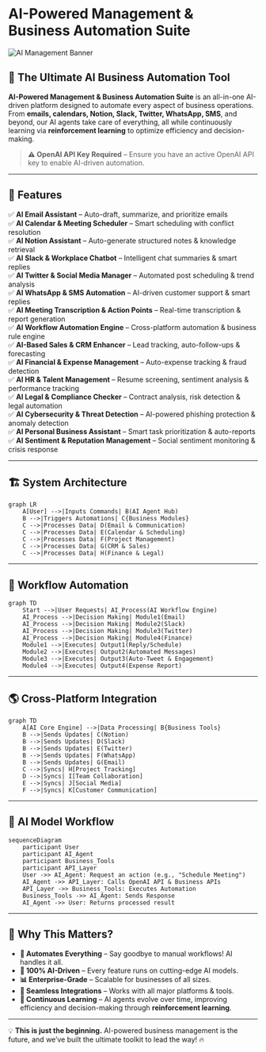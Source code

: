 # AI-Powered Management & Business Automation Suite

![AI Management Banner](https://yourimageurl.com/banner.png)

## 🚀 The Ultimate AI Business Automation Tool

**AI-Powered Management & Business Automation Suite** is an all-in-one AI-driven platform designed to automate every aspect of business operations. From **emails, calendars, Notion, Slack, Twitter, WhatsApp, SMS**, and beyond, our AI agents take care of everything, all while continuously learning via **reinforcement learning** to optimize efficiency and decision-making.

> **⚠️ OpenAI API Key Required** – Ensure you have an active OpenAI API key to enable AI-driven automation.

---

## 🌟 Features

✅ **AI Email Assistant** – Auto-draft, summarize, and prioritize emails  
✅ **AI Calendar & Meeting Scheduler** – Smart scheduling with conflict resolution  
✅ **AI Notion Assistant** – Auto-generate structured notes & knowledge retrieval  
✅ **AI Slack & Workplace Chatbot** – Intelligent chat summaries & smart replies  
✅ **AI Twitter & Social Media Manager** – Automated post scheduling & trend analysis  
✅ **AI WhatsApp & SMS Automation** – AI-driven customer support & smart replies  
✅ **AI Meeting Transcription & Action Points** – Real-time transcription & report generation  
✅ **AI Workflow Automation Engine** – Cross-platform automation & business rule engine  
✅ **AI-Based Sales & CRM Enhancer** – Lead tracking, auto-follow-ups & forecasting  
✅ **AI Financial & Expense Management** – Auto-expense tracking & fraud detection  
✅ **AI HR & Talent Management** – Resume screening, sentiment analysis & performance tracking  
✅ **AI Legal & Compliance Checker** – Contract analysis, risk detection & legal automation  
✅ **AI Cybersecurity & Threat Detection** – AI-powered phishing protection & anomaly detection  
✅ **AI Personal Business Assistant** – Smart task prioritization & auto-reports  
✅ **AI Sentiment & Reputation Management** – Social sentiment monitoring & crisis response  

---

## 🏗️ System Architecture

```mermaid
graph LR
    A[User] -->|Inputs Commands| B(AI Agent Hub)
    B -->|Triggers Automations| C{Business Modules}
    C -->|Processes Data| D(Email & Communication)
    C -->|Processes Data| E(Calendar & Scheduling)
    C -->|Processes Data| F(Project Management)
    C -->|Processes Data| G(CRM & Sales)
    C -->|Processes Data| H(Finance & Legal)
```

---

## 🔄 Workflow Automation

```mermaid
graph TD
    Start -->|User Requests| AI_Process(AI Workflow Engine)
    AI_Process -->|Decision Making| Module1(Email)
    AI_Process -->|Decision Making| Module2(Slack)
    AI_Process -->|Decision Making| Module3(Twitter)
    AI_Process -->|Decision Making| Module4(Finance)
    Module1 -->|Executes| Output1(Reply/Schedule)
    Module2 -->|Executes| Output2(Automated Messages)
    Module3 -->|Executes| Output3(Auto-Tweet & Engagement)
    Module4 -->|Executes| Output4(Expense Report)
```

---

## 🌎 Cross-Platform Integration

```mermaid
graph TD
    A[AI Core Engine] -->|Data Processing| B{Business Tools}
    B -->|Sends Updates| C(Notion)
    B -->|Sends Updates| D(Slack)
    B -->|Sends Updates| E(Twitter)
    B -->|Sends Updates| F(WhatsApp)
    B -->|Sends Updates| G(Email)
    C -->|Syncs| H[Project Tracking]
    D -->|Syncs| I[Team Collaboration]
    E -->|Syncs| J[Social Media]
    F -->|Syncs| K[Customer Communication]
```

---

## 🤖 AI Model Workflow

```mermaid
sequenceDiagram
    participant User
    participant AI_Agent
    participant Business_Tools
    participant API_Layer
    User ->> AI_Agent: Request an action (e.g., "Schedule Meeting")
    AI_Agent ->> API_Layer: Calls OpenAI API & Business APIs
    API_Layer ->> Business_Tools: Executes Automation
    Business_Tools ->> AI_Agent: Sends Response
    AI_Agent ->> User: Returns processed result
```

---

## 📌 Why This Matters?
- **🚀 Automates Everything** – Say goodbye to manual workflows! AI handles it all.
- **📡 100% AI-Driven** – Every feature runs on cutting-edge AI models.
- **📊 Enterprise-Grade** – Scalable for businesses of all sizes.
- **🔗 Seamless Integrations** – Works with all major platforms & tools.
- **🧠 Continuous Learning** – AI agents evolve over time, improving efficiency and decision-making through **reinforcement learning**.

---

💡 **This is just the beginning.** AI-powered business management is the future, and we’ve built the ultimate toolkit to lead the way! 🔥

